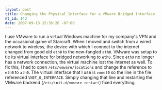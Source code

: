 ```yaml
--- 
layout: post
title: Changing the Physical Interface for a VMware Bridged Interface
mt_id: 143
date: 2007-09-13 15:36:20 -07:00
---
```

I use VMware to run a virtual Windows machine for my company's VPN and the occasional game of Starcraft.  When I moved and switch from a wired network to wireless, the device with which I connect to the internet changed from good old `eth0` to the new-fangled `ath0`.  VMware was setup to tie its virtual interface for bridged networking to `eth0`.  Since `eth0` no longer has a network connection, the virtual machine lost the internet as well.  To fix this, I had to open `/etc/vmware/locations` and change the reference to `eth0` to `ath0`.  The virtual interface that I use is `vmnet0` so the line in the file referenced `VNET_0_INTERFACE`.  Simply changing that line and restarting the VMware backend (`/etc/init.d/vmware restart`) fixed everything.
